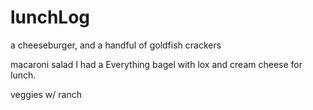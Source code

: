 # lunchLog
a cheeseburger, and a handful of goldfish crackers

macaroni salad
I had a Everything bagel with lox and cream cheese for lunch.


veggies w/ ranch